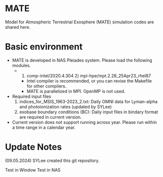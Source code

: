 # MATE
Model for Atmospheric Terrestrial Exosphere (MATE) simulation codes are shared here.

# Basic environment
 - MATE is developed in NAS Pleiades system. Please load the following modules.
   - 1) comp-intel/2020.4.304   2) mpi-hpe/mpt.2.28_25Apr23_rhel87
     - Intel compiler is recommended, or you can revise the Makefile for other compilers.
     - MATE is parallelized in MPI. OpenMP is not used.
 - Required input files
    1) indices_for_MSIS_1963-2023_2.txt: Daily OMNI data for Lyman-alpha and photoionization rates (updated by SYLee)
    2) exobase boundary conditions (BC): Daily input files in bindary format are required in current version.
 - Current version does not support running across year. Please run within a time range in a calendar year.


# Update Notes
(09.05.2024) SYLee created this git repository.


Test in Window
Test in NAS

